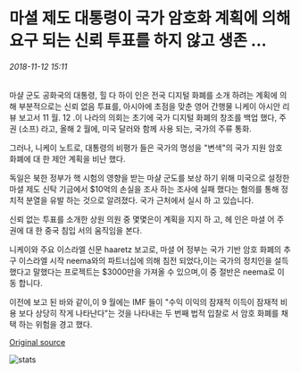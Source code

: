 # 마셜 제도 대통령이 국가 암호화 계획에 의해 요구 되는 신뢰 투표를 하지 않고 생존 ...

###### 2018-11-12 15:11

마샬 군도 공화국의 대통령, 힐 다 하이 인은 전국 디지털 화폐를 소개 하려는 계획에 의해 부분적으로는 신뢰 없음 투표를, 아시아에 초점을 맞춘 영어 간행물 니케이 아시안 리뷰 보고서 11 월. 12 .이 나라의 의회는 초기에 국가 디지털 화폐의 창조를 백업 했다, 주권 (소프) 라고, 올해 2 월에, 미국 달러와 함께 사용 되는, 국가의 주류 통화.

그러나, 니케이 노트로, 대통령의 비평가 들은 국가의 명성을 "변색"의 국가 지원 암호 화폐에 대 한 제안 계획을 비난 했다.

독일은 북한 정부가 핵 시험의 영향을 받는 마샬 군도를 보상 하기 위해 미국으로 설정한 마셜 제도 신탁 기금에서 $10억의 손실을 조사 하는 조사에 실패 했다는 혐의를 통해 정치적 분열을 유발 하는 것으로 알려졌다. 국가 근처에서 실시 하 고 있습니다.

신뢰 없는 투표를 소개한 상원 의원 중 몇몇은이 계획을 지지 하 고, 헤 인은 마셜 어 주권에 대 한 중국 침입 서의 움직임을 본다.

니케이와 주요 이스라엘 신문 haaretz 보고로, 마셜 어 정부는 국가 기반 암호 화폐의 추구 이스라엘 시작 neema와의 파트너십에 의해 침전 되었다,이는 국가의 정치인을 설득 했다고 말했다는 프로젝트는 $3000만을 가져올 수 있으며,이 중 절반은 neema로 이동 합니다.

이전에 보고 된 바와 같이,이 9 월에는 IMF 들이 "수익 이익의 잠재적 이득이 잠재적 비용 보다 상당히 작게 나타난다"는 것을 나타내는 두 번째 법적 입찰로 서 암호 화폐를 채택 하는 위험을 경고 했다.

[Original source](https://cointelegraph.com/news/marshall-islands-president-survives-no-confidence-vote-prompted-by-national-crypto-plans)

![stats](https://c.statcounter.com/11760860/0/a89fa40b/1/ "stats")